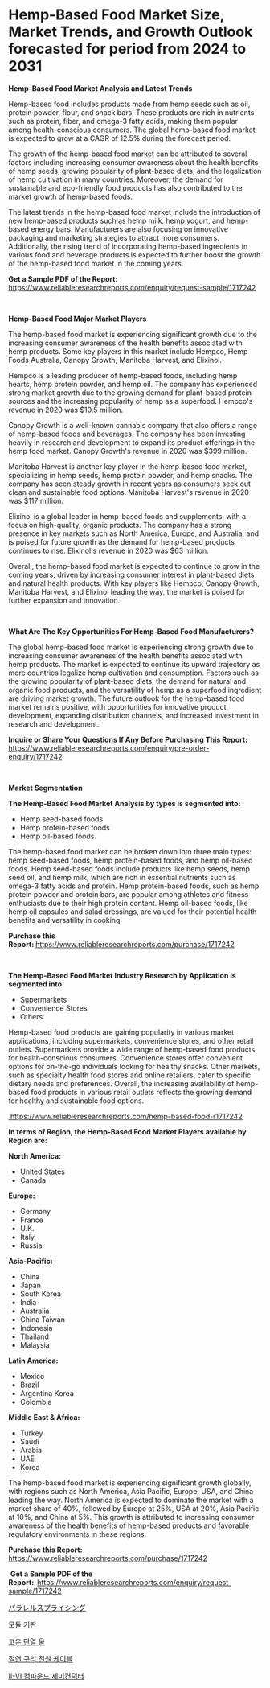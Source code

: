 <p><h1>Hemp-Based Food Market Size, Market Trends, and Growth Outlook forecasted for period from 2024 to 2031</h1></p><p><strong>Hemp-Based Food Market Analysis and Latest Trends</strong></p>
<p><p>Hemp-based food includes products made from hemp seeds such as oil, protein powder, flour, and snack bars. These products are rich in nutrients such as protein, fiber, and omega-3 fatty acids, making them popular among health-conscious consumers. The global hemp-based food market is expected to grow at a CAGR of 12.5% during the forecast period.</p><p>The growth of the hemp-based food market can be attributed to several factors including increasing consumer awareness about the health benefits of hemp seeds, growing popularity of plant-based diets, and the legalization of hemp cultivation in many countries. Moreover, the demand for sustainable and eco-friendly food products has also contributed to the market growth of hemp-based foods.</p><p>The latest trends in the hemp-based food market include the introduction of new hemp-based products such as hemp milk, hemp yogurt, and hemp-based energy bars. Manufacturers are also focusing on innovative packaging and marketing strategies to attract more consumers. Additionally, the rising trend of incorporating hemp-based ingredients in various food and beverage products is expected to further boost the growth of the hemp-based food market in the coming years.</p></p>
<p><strong>Get a Sample PDF of the Report:&nbsp;</strong> <a href="https://www.reliableresearchreports.com/enquiry/request-sample/1717242">https://www.reliableresearchreports.com/enquiry/request-sample/1717242</a></p>
<p>&nbsp;</p>
<p><strong>Hemp-Based Food Major Market Players</strong></p>
<p><p>The hemp-based food market is experiencing significant growth due to the increasing consumer awareness of the health benefits associated with hemp products. Some key players in this market include Hempco, Hemp Foods Australia, Canopy Growth, Manitoba Harvest, and Elixinol.</p><p>Hempco is a leading producer of hemp-based foods, including hemp hearts, hemp protein powder, and hemp oil. The company has experienced strong market growth due to the growing demand for plant-based protein sources and the increasing popularity of hemp as a superfood. Hempco's revenue in 2020 was $10.5 million.</p><p>Canopy Growth is a well-known cannabis company that also offers a range of hemp-based foods and beverages. The company has been investing heavily in research and development to expand its product offerings in the hemp food market. Canopy Growth's revenue in 2020 was $399 million.</p><p>Manitoba Harvest is another key player in the hemp-based food market, specializing in hemp seeds, hemp protein powder, and hemp snacks. The company has seen steady growth in recent years as consumers seek out clean and sustainable food options. Manitoba Harvest's revenue in 2020 was $117 million.</p><p>Elixinol is a global leader in hemp-based foods and supplements, with a focus on high-quality, organic products. The company has a strong presence in key markets such as North America, Europe, and Australia, and is poised for future growth as the demand for hemp-based products continues to rise. Elixinol's revenue in 2020 was $63 million.</p><p>Overall, the hemp-based food market is expected to continue to grow in the coming years, driven by increasing consumer interest in plant-based diets and natural health products. With key players like Hempco, Canopy Growth, Manitoba Harvest, and Elixinol leading the way, the market is poised for further expansion and innovation.</p></p>
<p>&nbsp;</p>
<p><strong>What Are The Key Opportunities For Hemp-Based Food Manufacturers?</strong></p>
<p><p>The global hemp-based food market is experiencing strong growth due to increasing consumer awareness of the health benefits associated with hemp products. The market is expected to continue its upward trajectory as more countries legalize hemp cultivation and consumption. Factors such as the growing popularity of plant-based diets, the demand for natural and organic food products, and the versatility of hemp as a superfood ingredient are driving market growth. The future outlook for the hemp-based food market remains positive, with opportunities for innovative product development, expanding distribution channels, and increased investment in research and development.</p></p>
<p><strong>Inquire or Share Your Questions If Any Before Purchasing This Report:</strong> <a href="https://www.reliableresearchreports.com/enquiry/pre-order-enquiry/1717242">https://www.reliableresearchreports.com/enquiry/pre-order-enquiry/1717242</a></p>
<p>&nbsp;</p>
<p><strong>Market Segmentation</strong></p>
<p><strong>The Hemp-Based Food Market Analysis by types is segmented into:</strong></p>
<p><ul><li>Hemp seed-based foods</li><li>Hemp protein-based foods</li><li>Hemp oil-based foods</li></ul></p>
<p><p>The hemp-based food market can be broken down into three main types: hemp seed-based foods, hemp protein-based foods, and hemp oil-based foods. Hemp seed-based foods include products like hemp seeds, hemp seed oil, and hemp milk, which are rich in essential nutrients such as omega-3 fatty acids and protein. Hemp protein-based foods, such as hemp protein powder and protein bars, are popular among athletes and fitness enthusiasts due to their high protein content. Hemp oil-based foods, like hemp oil capsules and salad dressings, are valued for their potential health benefits and versatility in cooking.</p></p>
<p><strong>Purchase this Report:&nbsp;</strong><a href="https://www.reliableresearchreports.com/purchase/1717242">https://www.reliableresearchreports.com/purchase/1717242</a></p>
<p>&nbsp;</p>
<p><strong>The Hemp-Based Food Market Industry Research by Application is segmented into:</strong></p>
<p><ul><li>Supermarkets</li><li>Convenience Stores</li><li>Others</li></ul></p>
<p><p>Hemp-based food products are gaining popularity in various market applications, including supermarkets, convenience stores, and other retail outlets. Supermarkets provide a wide range of hemp-based food products for health-conscious consumers. Convenience stores offer convenient options for on-the-go individuals looking for healthy snacks. Other markets, such as specialty health food stores and online retailers, cater to specific dietary needs and preferences. Overall, the increasing availability of hemp-based food products in various retail outlets reflects the growing demand for healthy and sustainable food options.</p></p>
<p><a href="https://www.reliableresearchreports.com/hemp-based-food-r1717242">&nbsp;https://www.reliableresearchreports.com/hemp-based-food-r1717242</a></p>
<p><strong>In terms of Region, the Hemp-Based Food Market Players available by Region are:</strong></p>
<p>
    <p> <strong> North America: </strong>
        <ul>
            <li>United States</li>
            <li>Canada</li>
        </ul>
        </p> 
    <p> <strong> Europe: </strong>
        <ul>
            <li>Germany</li>
            <li>France</li>
            <li>U.K.</li>
            <li>Italy</li>
            <li>Russia</li>
        </ul>
        </p> 
    <p> <strong> Asia-Pacific: </strong>
        <ul>
            <li>China</li>
            <li>Japan</li>
            <li>South Korea</li>
            <li>India</li>
            <li>Australia</li>
            <li>China Taiwan</li>
            <li>Indonesia</li>
            <li>Thailand</li>
            <li>Malaysia</li>
        </ul>
        </p> 
    <p> <strong> Latin America: </strong>
        <ul>
            <li>Mexico</li>
            <li>Brazil</li>
            <li>Argentina Korea</li>
            <li>Colombia</li>
        </ul>
        </p> 
    <p> <strong> Middle East & Africa: </strong>
        <ul>
            <li>Turkey</li>
            <li>Saudi</li>
            <li>Arabia</li>
            <li>UAE</li>
            <li>Korea</li>
        </ul>
    </p>
    </p>
<p><p>The hemp-based food market is experiencing significant growth globally, with regions such as North America, Asia Pacific, Europe, USA, and China leading the way. North America is expected to dominate the market with a market share of 40%, followed by Europe at 25%, USA at 20%, Asia Pacific at 10%, and China at 5%. This growth is attributed to increasing consumer awareness of the health benefits of hemp-based products and favorable regulatory environments in these regions.</p></p>
<p><strong>Purchase this Report: </strong><a href="https://www.reliableresearchreports.com/purchase/1717242">https://www.reliableresearchreports.com/purchase/1717242</a></p>
<p>&nbsp;<strong>Get a Sample PDF of the Report:&nbsp;&nbsp;</strong><a href="https://www.reliableresearchreports.com/enquiry/request-sample/1717242">https://www.reliableresearchreports.com/enquiry/request-sample/1717242</a></p>
<p><strong></strong></p>
<p><p><a href="https://medium.com/@timslater46/%E4%B8%A6%E5%88%97%E3%82%B9%E3%83%97%E3%83%A9%E3%82%A4%E3%82%B7%E3%83%B3%E3%82%B0%E5%B8%82%E5%A0%B4%E8%A6%8F%E6%A8%A1%E3%81%8C-%E3%82%B0%E3%83%AD%E3%83%BC%E3%83%90%E3%83%AB%E7%94%A3%E6%A5%AD%E3%81%AB%E3%81%8A%E3%81%91%E3%82%8B%E6%9C%80%E9%81%A9%E3%81%AA%E3%83%9E%E3%83%BC%E3%82%B1%E3%83%86%E3%82%A3%E3%83%B3%E3%82%B0%E3%83%81%E3%83%A3%E3%83%8D%E3%83%AB%E3%82%92%E6%98%8E%E3%82%89%E3%81%8B%E3%81%AB%E3%81%97%E3%81%BE%E3%81%99-a7fd81f2dba5">パラレルスプライシング</a></p><p><a href="https://github.com/TitusBoyer1/Market-Research-Report-List-1/blob/main/1115677101798.md">모듈 기판</a></p><p><a href="https://github.com/iansanftyord09878/Market-Research-Report-List-2/blob/main/9639879101797.md">고온 단열 울</a></p><p><a href="https://medium.com/@emmareed1901/%ED%8F%AC%EC%9E%A5-%EB%90%9C-%EA%B5%AC%EB%A6%AC-%EC%A0%84%EC%9B%90-%EC%BC%80%EC%9D%B4%EB%B8%94-%EC%8B%9C%EC%9E%A5-%EB%B6%84%EC%84%9D-%EA%B7%B8-cagr-%EC%8B%9C%EC%9E%A5-%EC%84%B8%EB%B6%84%ED%99%94-%EB%B0%8F-%EA%B8%80%EB%A1%9C%EB%B2%8C-%EC%82%B0%EC%97%85-%EA%B0%9C%EC%9A%94-56b5a8c5549b">절연 구리 전원 케이블</a></p><p><a href="https://medium.com/@madalyell456456/ii-vi-%ED%99%94%ED%95%A9%EB%AC%BC%EB%B0%98%EB%8F%84%EC%B2%B4-%EC%8B%9C%EC%9E%A5-%EC%A0%84%EB%A7%9D-%EC%82%B0%EC%97%85-%EA%B0%9C%EC%9A%94-%EB%B0%8F-%EC%98%88%EC%B8%A1-2024%EB%85%84%EB%B6%80%ED%84%B0-2031%EB%85%84-6ed105e51fc2">II-VI 컴파운드 세미컨덕터</a></p></p>